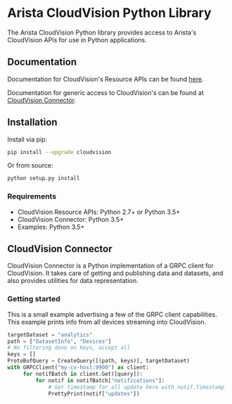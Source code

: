 # Arista CloudVision Python Library

The Arista CloudVision Python library provides access to Arista's CloudVision
APIs for use in Python applications.

## Documentation

Documentation for CloudVision's Resource APIs can be found [here](https://aristanetworks.github.io/cloudvision-apis).

Documentation for generic access to CloudVision's can be found at [CloudVision Connector](#cloudvision-connector).

## Installation

Install via pip:

```sh
pip install --upgrade cloudvision
```

Or from source:

```sh
python setup.py install
```

### Requirements

- CloudVision Resource APIs: Python 2.7+ or Python 3.5+
- CloudVision Connector: Python 3.5+
- Examples: Python 3.5+

## CloudVision Connector

CloudVision Connector is a Python implementation of a GRPC client for CloudVision. It takes care
of getting and publishing data and datasets, and also provides utilities for data
representation.

### Getting started

This is a small example advertising a few of the GRPC client capabilities.
This example prints info from all devices streaming into CloudVision.

```python
targetDataset = "analytics"
path = ["DatasetInfo", "Devices"]
# No filtering done on keys, accept all
keys = []
ProtoBufQuery = CreateQuery([(path, keys)], targetDataset)
with GRPCClient("my-cv-host:9900") as client:
     for notifBatch in client.Get([query]):
         for notif in notifBatch["notifications"]:
             # Get timestamp for all update here with notif.Timestamp
             PrettyPrint(notif["updates"])
```

